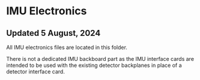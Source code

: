 # IMU Electronics
## Updated 5 August, 2024

All IMU electronics files are located in this folder. 

There is not a dedicated IMU backboard part as the IMU interface cards are intended to be used with the existing detector backplanes in place of a detector interface card.